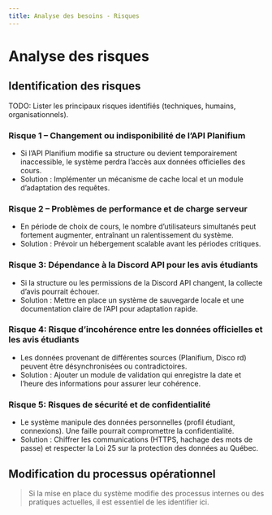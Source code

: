```yaml
---
title: Analyse des besoins - Risques
---
```


# Analyse des risques

## Identification des risques

TODO: Lister les principaux risques identifiés (techniques, humains, organisationnels).

### Risque 1 – Changement ou indisponibilité de l’API Planifium
  - Si l’API Planifium modifie sa structure ou devient temporairement inaccessible, le système perdra l’accès aux données officielles des cours.
  - Solution : Implémenter un mécanisme de cache local et un module d’adaptation des requêtes.

### Risque 2 – Problèmes de performance et de charge serveur
  - En période de choix de cours, le nombre d’utilisateurs simultanés peut fortement augmenter, entraînant un ralentissement du système.
  - Solution : Prévoir un hébergement scalable   avant les périodes critiques.
 
### Risque 3: Dépendance à la Discord API pour les avis étudiants
- Si la structure ou les permissions de la Discord API changent, la collecte d’avis pourrait échouer.
- Solution : Mettre en place un système de sauvegarde locale et une documentation claire de l’API pour adaptation rapide.
 
### Risque 4: Risque d’incohérence entre les données officielles et les avis étudiants
- Les données provenant de différentes sources (Planifium, Disco rd) peuvent être désynchronisées ou contradictoires.
- Solution : Ajouter un module de validation qui enregistre la date et l’heure des informations pour assurer leur cohérence.
 
### Risque 5: Risques de sécurité et de confidentialité
- Le système manipule des données personnelles (profil étudiant, connexions). Une faille pourrait compromettre la confidentialité.
- Solution : Chiffrer les communications (HTTPS, hachage des mots de passe) et respecter la Loi 25 sur la protection des données au Québec.
 

## Modification du processus opérationnel

> Si la mise en place du système modifie des processus internes ou des pratiques actuelles, il est essentiel de les identifier ici.